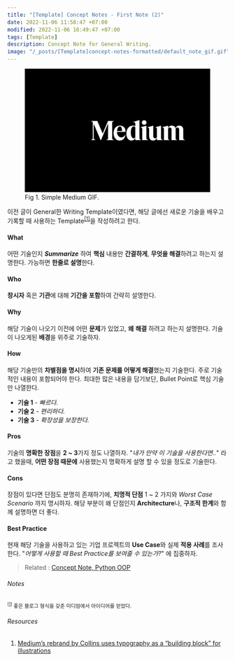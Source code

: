 ```yaml
---
title: "[Template] Concept Notes - First Note (2)"
date: 2022-11-06 11:58:47 +07:00
modified: 2022-11-06 16:49:47 +07:00
tags: [Template]
description: Concept Note for General Writing.
image: "/_posts/[Template]concept-notes-formatted/default_note_gif.gif"
---
```


<figure>
<img src="default_note_gif.gif" alt="default_note_gif">
<figcaption>Fig 1. Simple Medium GIF.</figcaption>
</figure>


이전 글이 General한 Writing Template이였다면, 해당 글에선 새로운 기술을 배우고 기록할 때 사용하는 Template<sup id="medium">[[1]](#medium-ref)</sup>을 작성하려고 한다.



#### What

어떤 기술인지 ***Summarize*** 하여 **핵심** 내용만 **간결하게**, **무엇을 해결**하려고 하는지 설명한다. 가능하면 **한줄로 설명**한다.



#### Who

**창시자** 혹은 **기관**에 대해 **기간을 포함**하여 간략히 설명한다.



#### Why

해당 기술이 나오기 이전에 어떤 **문제**가 있었고, **왜** **해결** 하려고 하는지 설명한다. 기술이 나오게된 **배경**을 위주로 기술하자.



#### How

해당 기술만의 **차별점을 명시**하여 **기존 문제를 어떻게 해결**했는지 기술한다. 주로 기술적인 내용이 포함되어야 한다. 최대한 많은 내용을 담기보단, Bullet Point로 핵심 기술만 나열한다.

- **기술 1** - *빠르다.*
- **기술 2** - *편리하다.*
- **기술 3** - *확장성을 보장한다.*



#### Pros

기술의 **명확한 장점**을 **2 ~ 3**가지 정도 나열하자. "*내가 만약 이 기술을 사용한다면..*" 라고 했을때, **어떤 장점 때문에** 사용했는지 명확하게 설명 할 수 있을 정도로 기술한다.



#### Cons

장점이 있다면 단점도 분명히 존재하기에, **치명적 단점** 1 ~ 2 가지와 *Worst Case Scenario* 까지 명시하자. 해당 부분이 왜 단점인지 **Architecture**나, **구조적 한계**와 함께 설명하면 더 좋다.



#### Best Practice

현재 해당 기술을 사용하고 있는 기업 프로젝트의 **Use Case**와 실제 **적용 사례**를 조사한다. "*어떻게 사용할 때 Best Practice를 보여줄 수 있는가?*" 에 집중하자.



> Related :
> <a href="/concept-notes">Concept Note, </a> 
> <a href="/concept-notes">Python OOP</a> 




###### Notes
<small id="medium-ref"><sup>[[1]](#medium)</sup> 좋은 블로그 형식을 갖춘 미디엄에서 아이디어를 얻었다.</small>

###### Resources
1. [Medium’s rebrand by Collins uses typography as a “building block” for illustrations](https://www.itsnicethat.com/news/collins-medium-rebrand-graphic-design-191020)